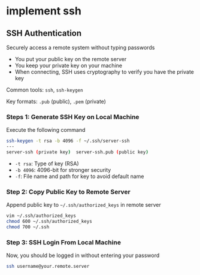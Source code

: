 # implement ssh

## SSH Authentication

Securely access a remote system without typing passwords

- You put your public key on the remote server
- You keep your private key on your machine
- When connecting, SSH uses cryptography to verify you have the private key

Common tools: `ssh`, `ssh-keygen`

Key formats: `.pub` (public), `.pem` (private)

### Steps 1: Generate SSH Key on Local Machine

Execute the following command

```bash
ssh-keygen -t rsa -b 4096 -f ~/.ssh/server-ssh
---
server-ssh (private key)  server-ssh.pub (public key)
```

- `-t rsa`: Type of key (RSA)
- `-b 4096`: 4096-bit for stronger security
- `-f`: File name and path for key to avoid default name

### Step 2: Copy Public Key to Remote Server

Append public key to `~/.ssh/authorized_keys` in remote server

```bash
vim ~/.ssh/authorized_keys
chmod 600 ~/.ssh/authorized_keys
chmod 700 ~/.ssh
```

### Step 3: SSH Login From Local Machine

Now, you should be logged in without entering your password

```bash
ssh username@your.remote.server
```
